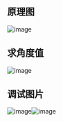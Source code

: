 ## 原理图
![image](https://github.com/liuzijie23/cv_code/blob/master/examples/rpi_arduino_robot_arm/schematic_circuits.PNG)

## 求角度值
![image](https://github.com/liuzijie23/cv_code/blob/master/examples/rpi_arduino_robot_arm/angle_cal.PNG)

## 调试图片
![image](https://github.com/liuzijie23/cv_code/blob/master/examples/rpi_arduino_robot_arm/test.jpg)![image](https://github.com/liuzijie23/cv_code/blob/master/examples/rpi_arduino_robot_arm/test2.png)
